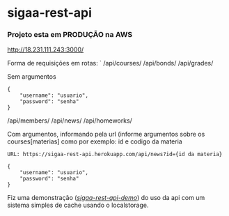 # sigaa-rest-api
### Projeto esta em PRODUÇÃO na AWS
http://18.231.111.243:3000/


Forma de requisições em rotas:
`
/api/courses/
/api/bonds/
/api/grades/

Sem argumentos
```
{
    "username": "usuario",
    "password": "senha"
}
```
/api/members/
/api/news/
/api/homeworks/

Com argumentos, informando pela url (informe argumentos sobre os courses[materias] como por exemplo: id e codigo da materia
```
URL: https://sigaa-rest-api.herokuapp.com/api/news?id={id da materia}

{
    "username": "usuario",
    "password": "senha"
}
```

Fiz uma demonstração ([_sigaa-rest-api-demo_][sigaa-rest-api-demo]) do uso da api com um sistema simples de cache usando o localstorage.

[sigaa-rest-api-demo]: https://github.com/dduartee/sigaa-rest-api-demo